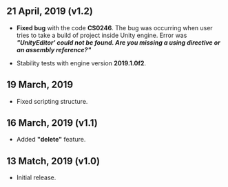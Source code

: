 ## 21 April, 2019 (v1.2)
* **Fixed bug** with the code **CS0246**. The bug was occurring when user tries to take a build of project inside Unity engine.
Error was **_"UnityEditor' could not be found. Are you missing a using directive or an assembly reference?"_**

* Stability tests with engine version **2019.1.0f2**.

## 19 March, 2019
* Fixed scripting structure.

## 16 March, 2019 (v1.1)
* Added **"delete"** feature.

## 13 Match, 2019 (v1.0)
* Initial release.
